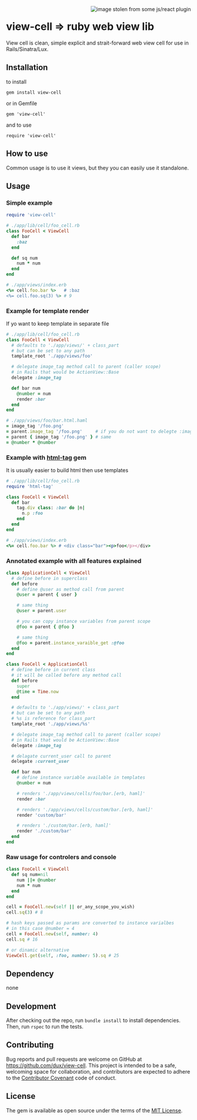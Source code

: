 <img src="https://i.imgur.com/nQ7iNPy.png" align="right" title="image stolen from some js/react plugin"/>

# view-cell => ruby web view lib

View cell is clean, simple explicit and strait-forward web view cell for use in Rails/Sinatra/Lux.

## Installation

to install

`gem install view-cell`

or in Gemfile

`gem 'view-cell'`

and to use

`require 'view-cell'`

## How to use

Common usage is to use it views, but they you can easily use it standalone.

## Usage

### Simple example

```ruby
require 'view-cell'

# ./app/lib/cell/foo_cell.rb
class FooCell < ViewCell
  def bar
    :baz
  end

  def sq num
    num * num
  end
end

# ./app/views/index.erb
<%= cell.foo.bar %>   # :baz
<%= cell.foo.sq(3) %> # 9
```

### Example for template render

If yo want to keep template in separate file

```ruby
# ./app/lib/cell/foo_cell.rb
class FooCell < ViewCell
  # defaults to './app/views/' + class_part
  # but can be set to any path
  tamplate_root './app/views/foo'

  # delegate image_tag method call to parent (caller scope)
  # in Rails that would be ActionView::Base
  delegate :image_tag

  def bar num
    @number = num
    render :bar
  end
end

# ./app/views/foo/bar.html.haml
= image_tag '/foo.png'
= parent.image_tag '/foo.png'     # if you do not want to delegte :image_tag
= parent { image_tag '/foo.png' } # same
= @number * @number

```

### Example with <a href="https://github.com/dux/html-tag">html-tag</a> gem

It is usually easier to build html then use templates

```ruby
# ./app/lib/cell/foo_cell.rb
require 'html-tag'

class FooCell < ViewCell
  def bar
    tag.div class: :bar do |n|
      n.p :foo
    end
  end
end

# ./app/views/index.erb
<%= cell.foo.bar %> # <div class="bar"><p>foo</p></div>
```


### Annotated example with all features explained

```ruby
class ApplicationCell < ViewCell
  # define before in superclass
  def before
    # define @user as method call from parent
    @user = parent { user }

    # same thing
    @user = parent.user

    # you can copy instance variables from parent scope
    @foo = parent { @foo }

    # same thing
    @foo = parent.instance_varaible_get :@foo
  end
end

class FooCell < ApplicationCell
  # define before in current class
  # it will be called before any method call
  def before
    super
    @time = Time.now
  end

  # defaults to './app/views/' + class_part
  # but can be set to any path
  # %s is reference for class_part
  tamplate_root './app/views/%s'

  # delegate image_tag method call to parent (caller scope)
  # in Rails that would be ActionView::Base
  delegate :image_tag

  # delagate current_user call to parent
  delegate :current_user

  def bar num
    # define instance variable available in templates
    @number = num

    # renders './app/views/cells/foo/bar.[erb, haml]'
    render :bar

    # renders './app/views/cells/custom/bar.[erb, haml]'
    render 'custom/bar'

    # renders './custom/bar.[erb, haml]'
    render './custom/bar'
  end
end
```

### Raw usage for controlers and console

```ruby
class FooCell < ViewCell
  def sq num=nil
    num ||= @number
    num * num
  end
end

cell = FooCell.new(self || or_any_scope_you_wish)
cell.sq(3) # 8

# hash keys passed as params are converted to instance varialbes
# in this case @number = 4
cell = FooCell.new(self, number: 4)
cell.sq # 16

# or dinamic alternative
ViewCell.get(self, :foo, number: 5).sq # 25
```

## Dependency

none

## Development

After checking out the repo, run `bundle install` to install dependencies. Then, run `rspec` to run the tests.

## Contributing

Bug reports and pull requests are welcome on GitHub at https://github.com/dux/view-cell.
This project is intended to be a safe, welcoming space for collaboration, and contributors are expected to adhere to the
[Contributor Covenant](http://contributor-covenant.org) code of conduct.

## License

The gem is available as open source under the terms of the [MIT License](https://opensource.org/licenses/MIT).
